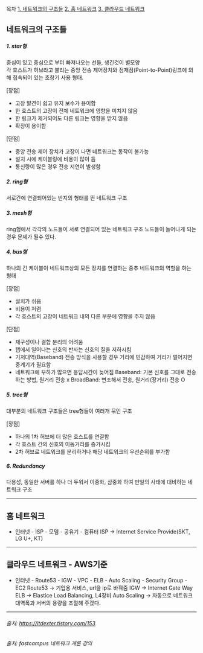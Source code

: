 목차
[1. 네트워크의 구조들](#네트워크의-구조들)
[2. 홈 네트워크](#홈-네트워크)
[3. 클라우드 네트워크](#클라우드-네트워크)

## 네트워크의 구조들 

##### 1. star형
  중심이 있고 중심으로 부터 빠져나오는 선들, 생긴것이 별모양  
  각 호스트가 허브라고 불리는 중앙 전송 제어장치와 점재점(Point-to-Point)링크에 의해 접속되어 있는 초창기 사용 형태.
  
  [장점]
  * 고장 발견이 쉽고 유지 보수가 용이함
  * 한 호스트의 고장이 전체 네트워크에 영향을 미치지 않음
  * 한 링크가 제거되어도 다른 링크는 영향을 받지 않음
  * 확장이 용이함

  [단점]
  * 중앙 전송 제어 장치가 고장이 나면 네트워크는 동작이 불가능
  * 설치 시에 케이블링에 비용이 많이 듬
  * 통신량이 많은 경우 전송 지연이 발생함

##### 2. ring형
  서로간에 연결되어있는 반지의 형태를 띈 네트워크 구조  

  
##### 3. mesh형  
  ring형에서 각각의 노드들이 서로 연결되어 있는 네트워크 구조
  노드들이 늘어나게 되는 경우 문제가 될수 있다.

##### 4. bus형
  하나의 긴 케이블이 네트워크상의 모든 장치를 연결하는 중추 네트워크의 역할을 하는 형태

  [장점]
  * 설치가 쉬움
  * 비용이 저렴
  * 각 호스트의 고장이 네트워크 내의 다른 부분에 영향을 주지 않음

  [단점]
  * 재구성이나 결합 분리의 어려움
  * 탭에서 일어나는 신호의 반사는 신호의 질을 저하시킴
  * 기저대역(Baseband) 전송 방식을 사용할 경우 거리에 민감하여 거리가 멀어지면 중계기가 필요함
  * 네트워크에 부하가 많으면 응답시간이 늦어짐
  Baseband: 기본 신호를 그대로 전송하는 방법, 원거리 전송 x
  BroadBand: 변조해서 전송, 원거리(장거리) 전송 O

##### 5. tree형
  대부분의 네트워크 구조들은 tree형들이 여러개 묶인 구조

  [장점]
  * 하나의 1차 허브에 더 많은 호스트를 연결함
  * 각 호스트 간의 신호의 이동거리를 증가시킴
  * 2차 허브로 네트워크를 분리하거나 해당 네트워크의 우선순위를 부가함


##### 6. Redundancy
  다용성, 동일한 서버를 하나 더 두워서 이중화, 삼중화 하여 만일의 사태에 대비하는 네트워크 구조

--- 

## 홈 네트워크
* 인터넷 - ISP - 모뎀 - 공유기 - 컴퓨터
ISP -> Internet Service Provide(SKT, LG U+, KT)

--- 

## 클라우드 네트워크 - AWS기준
* 인터넷 - Route53 - IGW - VPC - ELB - Auto Scaling - Security Group - EC2
Route53 -> 기업용 서비스, url을 ip로 바꿔줌
IGW -> Internet Gate Way
ELB -> Elastice Load Balancing, L4장비
Auto Scaling -> 자동으로 네트워크 대역폭과 서버의 용량을 조절해 주겠다.

---


###### 출처: https://itdexter.tistory.com/153
###### 출처: fastcampus 네트워크 개론 강의